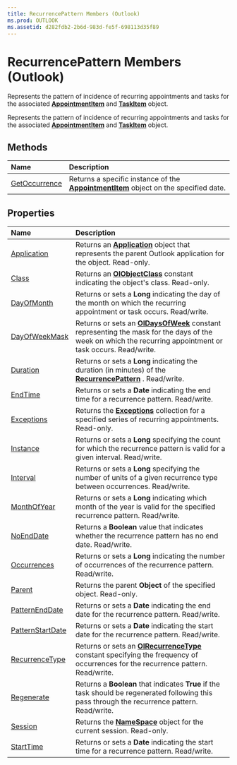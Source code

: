 ```yaml
---
title: RecurrencePattern Members (Outlook)
ms.prod: OUTLOOK
ms.assetid: d282fdb2-2b6d-983d-fe5f-698113d35f89
---
```



# RecurrencePattern Members (Outlook)
Represents the pattern of incidence of recurring appointments and tasks for the associated  **[AppointmentItem](appointmentitem-object-outlook.md)** and **[TaskItem](taskitem-object-outlook.md)** object.

Represents the pattern of incidence of recurring appointments and tasks for the associated  **[AppointmentItem](appointmentitem-object-outlook.md)** and **[TaskItem](taskitem-object-outlook.md)** object.


## Methods



|**Name**|**Description**|
|:-----|:-----|
|[GetOccurrence](recurrencepattern-getoccurrence-method-outlook.md)|Returns a specific instance of the  **[AppointmentItem](appointmentitem-object-outlook.md)** object on the specified date.|

## Properties



|**Name**|**Description**|
|:-----|:-----|
|[Application](recurrencepattern-application-property-outlook.md)|Returns an  **[Application](application-object-outlook.md)** object that represents the parent Outlook application for the object. Read-only.|
|[Class](recurrencepattern-class-property-outlook.md)|Returns an  **[OlObjectClass](olobjectclass-enumeration-outlook.md)** constant indicating the object's class. Read-only.|
|[DayOfMonth](recurrencepattern-dayofmonth-property-outlook.md)|Returns or sets a  **Long** indicating the day of the month on which the recurring appointment or task occurs. Read/write.|
|[DayOfWeekMask](recurrencepattern-dayofweekmask-property-outlook.md)|Returns or sets an  **[OlDaysOfWeek](oldaysofweek-enumeration-outlook.md)** constant representing the mask for the days of the week on which the recurring appointment or task occurs. Read/write.|
|[Duration](recurrencepattern-duration-property-outlook.md)|Returns or sets a  **Long** indicating the duration (in minutes) of the **[RecurrencePattern](recurrencepattern-object-outlook.md)** . Read/write.|
|[EndTime](recurrencepattern-endtime-property-outlook.md)|Returns or sets a  **Date** indicating the end time for a recurrence pattern. Read/write.|
|[Exceptions](recurrencepattern-exceptions-property-outlook.md)|Returns the  **[Exceptions](exceptions-object-outlook.md)** collection for a specified series of recurring appointments. Read-only.|
|[Instance](recurrencepattern-instance-property-outlook.md)|Returns or sets a  **Long** specifying the count for which the recurrence pattern is valid for a given interval. Read/write.|
|[Interval](recurrencepattern-interval-property-outlook.md)|Returns or sets a  **Long** specifying the number of units of a given recurrence type between occurrences. Read/write.|
|[MonthOfYear](recurrencepattern-monthofyear-property-outlook.md)|Returns or sets a  **Long** indicating which month of the year is valid for the specified recurrence pattern. Read/write.|
|[NoEndDate](recurrencepattern-noenddate-property-outlook.md)|Returns a  **Boolean** value that indicates whether the recurrence pattern has no end date. Read/write.|
|[Occurrences](recurrencepattern-occurrences-property-outlook.md)|Returns or sets a  **Long** indicating the number of occurrences of the recurrence pattern. Read/write.|
|[Parent](recurrencepattern-parent-property-outlook.md)|Returns the parent  **Object** of the specified object. Read-only.|
|[PatternEndDate](recurrencepattern-patternenddate-property-outlook.md)|Returns or sets a  **Date** indicating the end date for the recurrence pattern. Read/write.|
|[PatternStartDate](recurrencepattern-patternstartdate-property-outlook.md)|Returns or sets a  **Date** indicating the start date for the recurrence pattern. Read/write.|
|[RecurrenceType](recurrencepattern-recurrencetype-property-outlook.md)|Returns or sets an  **[OlRecurrenceType](olrecurrencetype-enumeration-outlook.md)** constant specifying the frequency of occurrences for the recurrence pattern. Read/write.|
|[Regenerate](recurrencepattern-regenerate-property-outlook.md)|Returns a  **Boolean** that indicates **True** if the task should be regenerated following this pass through the recurrence pattern. Read/write.|
|[Session](recurrencepattern-session-property-outlook.md)|Returns the  **[NameSpace](namespace-object-outlook.md)** object for the current session. Read-only.|
|[StartTime](recurrencepattern-starttime-property-outlook.md)|Returns or sets a  **Date** indicating the start time for a recurrence pattern. Read/write.|

